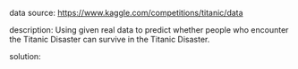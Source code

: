 data source: https://www.kaggle.com/competitions/titanic/data

description: Using given real data to predict whether people who encounter the Titanic Disaster can survive in the Titanic Disaster.

solution: 

